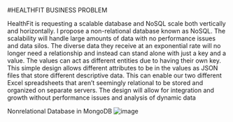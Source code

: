 #HEALTHFIT BUSINESS PROBLEM


HealthFit is requesting a scalable database and NoSQL scale both vertically and horizontally. I propose a non-relational database known as NoSQL. The scalability will handle large amounts of data with no performance issues and data silos. The diverse data they receive at an exponential rate will no longer need a relationship and instead can stand alone with just a key and a value. The values can act as different entities due to having their own key. This simple design allows different attributes to be in the values as JSON files that store different descriptive data. This can enable our two different Excel spreadsheets that aren’t seemingly relational to be stored and organized on separate servers. The design will allow for integration and growth without performance issues and analysis of dynamic data 
 
Nonrelational Database in MongoDB
![image](https://github.com/user-attachments/assets/42623937-b5db-417f-acde-4b6cdf35fcf3)
